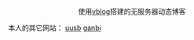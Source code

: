 <!-- 引用 artitalk -->
<script type="text/javascript" src="https://unpkg.com/artitalk"></script>


<center>使用<a href="https://github.com/GitHub-Laziji/vblog">vblog</a>搭建的无服务器动态博客</center>

本人的其它网站：
<a href="https://uusb.cf/">uusb</a>
<a href="https://ganbi.top/">ganbi</a>
<!-- 存放说说的容器 -->
<div id="artitalk_main"></div>
<script>
new Artitalk({
    appId: 'uEMI1Ieu7pvlQhTCIV7EjCAm-MdYXbMMI', // Your LeanCloud appId
    appKey: 'SRoJ5APzhOKqBcJ4wnbotWOx', // Your LeanCloud appKey
    serverURL: "https://api.uusb.cf"
})
</script>
